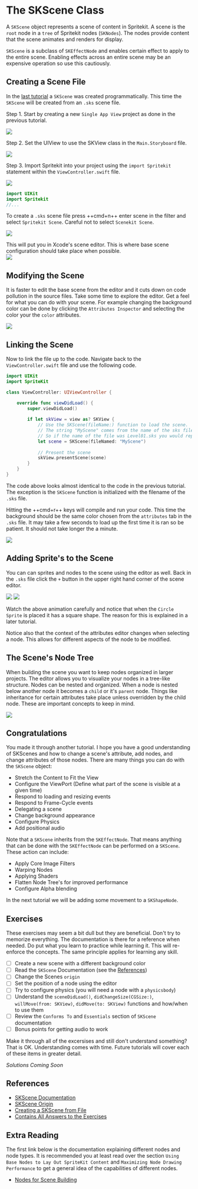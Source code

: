 # The SKScene Class

A `SKScene` object represents a scene of content in Spritekit. A scene is the `root` node in a `tree` of Spritekit nodes (`SKNodes`). The nodes provide content that the scene animates and renders for display. 

`SKScene` is a subclass of `SKEffectNode` and enables certain effect to apply to the entire scene. Enabling effects across an entire scene may be an expensive operation so use this cautiously. 

## Creating a Scene File

In the [last tutorial](./001-FirstProject.md) a `SKScene` was created programmatically. This time the `SKScene` will be created from an `.sks` scene file. 

Step 1. Start by creating a new `Single App View` project as done in the previous tutorial. 

![](../img/createProject.gif)

Step 2. Set the UIView to use the SKView class in the `Main.Storyboard` file. 

![](../img/SetUIViewClass.gif)

Step 3. Import Spritekit into your project using the `import Spritekit` statement within the `ViewController.swift` file. 

![](../img/viewControllerSwift.png)

```swift
import UIKit
import Spritekit
//...
```


To create a `.sks` scene file press ++cmd+n++ enter scene in the filter and select `Spritekit Scene`. Careful not to select `Scenekit Scene`. 

![](../img/createNewSKSFile.gif)

This will put you in Xcode's scene editor. This is where base scene configuration should take place when possible.  
![](../img/newSKSFile.png)

## Modifying the Scene

It is faster to edit the base scene from the editor and it cuts down on code pollution in the source files. Take some time to explore the editor. Get a feel for what you can do with your scene. For example changing the background color can be done by clicking the `Attributes Inspector` and selecting the color your the `color` attributes.

![](../img/changeSKSceneBgColor.gif)

## Linking the Scene

Now to link the file up to the code. Navigate back to the `ViewController.swift` file and use the following code.

```swift
import UIKit
import SpriteKit

class ViewController: UIViewController {

    override func viewDidLoad() {
        super.viewDidLoad()
        
        if let skView = view as? SKView {
            // Use the SKScene(fileName:) function to load the scene.
            // The string "MyScene" comes from the name of the sks file.
            // So if the name of the file was Level01.sks you would replace "MyScene" with "Level01"
            let scene = SKScene(fileNamed: "MyScene")
            
            // Present the scene
            skView.presentScene(scene)
        }
    }
}
```

The code above looks almost identical to the code in the previous tutorial. The exception is the `SKScene` function is initialized with the filename of the `.sks` file. 

Hitting the ++cmd+r++ keys will compile and run your code. This time the background should be the same color chosen from the `attributes` tab in the `.sks` file. It may take a few seconds to load up the first time it is ran so be patient. It should not take longer the a minute.

![](../img/greenScene.png)

## Adding Sprite's to the Scene

You can can sprites and nodes to the scene using the editor as well. Back in the `.sks` file click the `+` button in the upper right hand corner of the scene editor. 

![](../img/newSKNode.png)
![](../img/addSpriteNodes.gif)

Watch the above animation carefully and notice that when the `Circle Sprite` is placed it has a square shape. The reason for this is explained in a later tutorial. 

Notice also that the context of the attributes editor changes when selecting a node. This allows for different aspects of the node to be modified. 

## The Scene's Node Tree

When building the scene you want to keep nodes organized in larger projects. The editor allows you to visualize your nodes in a tree-like structure. Nodes can be nested and organized. When a node is nested below another node it becomes a `child` or it's `parent` node. Things like inheritance for certain attributes take place unless overridden by the child node. These are important concepts to keep in mind. 

![](../img/nodeTree.png)

## Congratulations 

You made it through another tutorial. I hope you have a good understanding of SKScenes and how to change a scene's attribute, add nodes, and change attributes of those nodes. There are many things you can do with the `SKScene` object:

- Stretch the Content to Fit the View
- Configure the ViewPort (Define what part of the scene is visible at a given time)
- Respond to loading and resizing events
- Respond to Frame-Cycle events
- Delegating a scene
- Change background appearance 
- Configure Physics
- Add positional audio

Note that a `SKScene` inherits from the `SKEffectNode`. That means anything that can be done with the `SKEffectNode` can be performed on a `SKScene`. These action can include:

- Apply Core Image Filters
- Warping Nodes
- Applying Shaders
- Flatten Node Tree's for improved performance
- Configure Alpha blending

In the next tutorial we will be adding some movement to a `SKShapeNode`. 

## Exercises 

These exercises may seem a bit dull but they are beneficial. Don't try to memorize everything. The documentation is there for a reference when needed. Do put what you learn to practice while learning it. This will re-enforce the concepts. The same principle applies for learning any skill. 

- [ ] Create a new scene with a different background color
- [ ] Read the `SKScene` Documentation (see the [References](#references))
- [ ] Change the Scenes `origin`
- [ ] Set the position of a node using the editor
- [ ] Try to configure physics (you will need a node with a `physicsbody`)
- [ ] Understand the `sceneDidLoad()`, `didChangeSize(CGSize:)`,  `willMove(from: SKView)`, `didMove(to: SKView)` functions and how/when to use them
- [ ] Review the `Conforms To` and `Essentials` section of `SKScene` documentation
- [ ] Bonus points for getting audio to work

Make it through all of the excersises and still don't understand something? That is OK. Understanding comes with time. Future tutorials will cover each of these items in greater detail.

*Solutions Coming Soon*

## References

- [SKScene Documentation](https://developer.apple.com/documentation/spritekit/skscene)
- [SKScene Origin](https://developer.apple.com/documentation/spritekit/skscene/positioning_a_scene_s_origin_within_its_view)
- [Creating a SKScene from File](https://developer.apple.com/documentation/spritekit/skscene/creating_a_scene_from_a_file)
- [Contains All Answers to the Exercises](https://www.google.com/)

## Extra Reading

The first link below is the documentation explaining different nodes and node types. It is recommended you at least read over the section `Using Base Nodes to Lay Out SpriteKit Content` and `Maximizing Node Drawing Performance` to get a general idea of the capabilities of different nodes.

- [Nodes for Scene Building](https://developer.apple.com/documentation/spritekit/nodes_for_scene_building#2242745)
